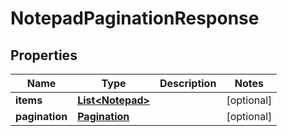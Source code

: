# NotepadPaginationResponse

## Properties
Name | Type | Description | Notes
------------ | ------------- | ------------- | -------------
**items** | [**List&lt;Notepad&gt;**](Notepad.md) |  |  [optional]
**pagination** | [**Pagination**](Pagination.md) |  |  [optional]
